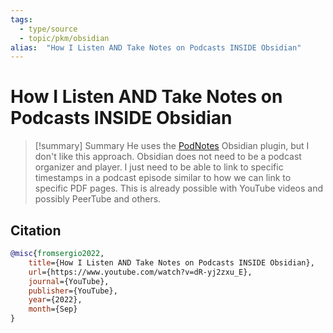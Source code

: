 ```yaml
---
tags:
  - type/source
  - topic/pkm/obsidian
alias:  "How I Listen AND Take Notes on Podcasts INSIDE Obsidian"
---
```

# How I Listen AND Take Notes on Podcasts INSIDE Obsidian

> [!summary] Summary
> He uses the [PodNotes](https://github.com/chhoumann/PodNotes) Obsidian plugin, but I don't like this approach. Obsidian does not need to be a podcast organizer and player. I just need to be able to link to specific timestamps in a podcast episode similar to how we can link to specific PDF pages. This is already possible with YouTube videos and possibly PeerTube and others.

## Citation

```bibtex
@misc{fromsergio2022, 
	title={How I Listen AND Take Notes on Podcasts INSIDE Obsidian}, 
	url={https://www.youtube.com/watch?v=dR-yj2zxu_E}, 
	journal={YouTube}, 
	publisher={YouTube}, 
	year={2022}, 
	month={Sep}
}
```

